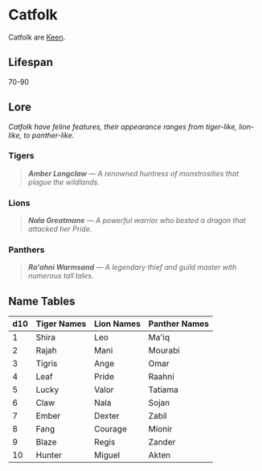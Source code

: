 # Catfolk

Catfolk are [Keen](../Mechanical/Keen.md).

## Lifespan

70-90

## Lore

*Catfolk have feline features, their appearance ranges from tiger-like, lion-like, to panther-like.*

### Tigers

> ***Amber Longclaw*** — *A renowned huntress of monstrosities that plague the wildlands.*

### Lions

> ***Nala Greatmane*** — *A powerful warrior who bested a dragon that attacked her Pride.*

### Panthers

> ***Ra'ahni Warmsand*** — *A legendary thief and guild master with numerous tall tales.*

## Name Tables

| d10 | Tiger Names | Lion Names | Panther Names |
| --- | ----------- | ---------- | ------------- |
| 1   | Shira       | Leo        | Ma'iq         |
| 2   | Rajah       | Mani       | Mourabi       |
| 3   | Tigris      | Ange       | Omar          |
| 4   | Leaf        | Pride      | Raahni        |
| 5   | Lucky       | Valor      | Tatiama       |
| 6   | Claw        | Nala       | Sojan         |
| 7   | Ember       | Dexter     | Zabil         |
| 8   | Fang        | Courage    | Mionir        |
| 9   | Blaze       | Regis      | Zander        |
| 10  | Hunter      | Miguel     | Akten         |
